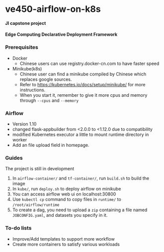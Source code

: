 # ve450-airflow-on-k8s
#### JI capstone project
#### Edge Computing Declarative Deployment Framework

### Prerequisites
* Docker
    * Chinese users can use registry.docker-cn.com to have faster speed
* Minikube(k8s)
    * Chinese user can find a minikube compiled by Chinese which replaces google sources.
    * Refer to https://kubernetes.io/docs/setup/minikube/ for more instructions.
    * When you start it, remember to give it more cpus and memory through `--cpus` and `--memory`

### Airflow
* Version 1.10
* changed flask-appbuilder from <2.0.0 to <1.12.0 due to compatibility
* modified Kubernetes executor a little to mount runtime directory in worker
* Add an file upload field in homepage.

### Guides
The project is still in development
1. In `airflow-container/` and `tf-container/`, run `build.sh` to build the image
2. In `kube/`, run `deploy.sh` to deploy airflow on minikube
3. You can access airflow web ui on localhost:30800
4. Use `kubectl cp` command to copy files in `runtime/` to `/root/airflow/runtime`
5. To create a dag, you need to upload a `zip` containing a file named `JOBCONFIG.yaml`, and datasets you specify in it.
### To-do lists
* Improve/Add templates to support more workflow
* Create more containers to satisfy various workloads
